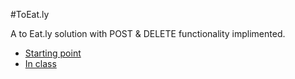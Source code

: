 #ToEat.ly

A to Eat.ly solution with POST & DELETE functionality implimented.

* [Starting point](https://github.com/sf-wdi-18/ToEat.ly)
* [In class](https://github.com/sf-wdi-18/ToEat.lyV2)
